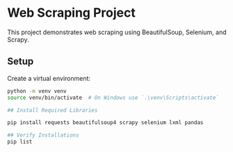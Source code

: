# Web Scraping Project

This project demonstrates web scraping using BeautifulSoup, Selenium, and Scrapy.

## Setup
Create a virtual environment:
   ```sh
   python -m venv venv
   source venv/bin/activate  # On Windows use `.\venv\Scripts\activate`

## Install Required Libraries

pip install requests beautifulsoup4 scrapy selenium lxml pandas

## Verify Installations
pip list